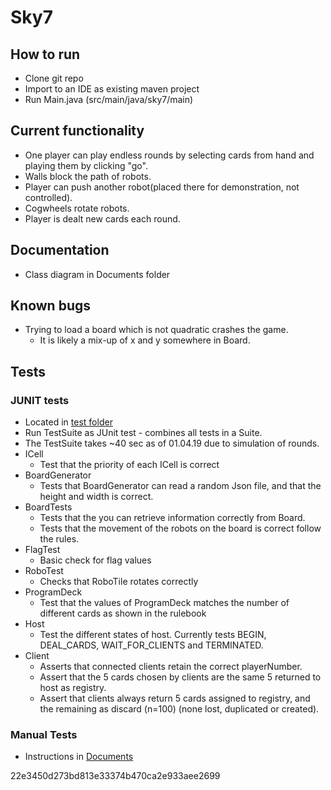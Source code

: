 # Sky7

## How to run
- Clone git repo
- Import to an IDE as existing maven project
- Run Main.java (src/main/java/sky7/main)

## Current functionality
- One player can play endless rounds by selecting cards from hand and playing them by clicking "go".
- Walls block the path of robots.
- Player can push another robot(placed there for demonstration, not controlled).
- Cogwheels rotate robots.
- Player is dealt new cards each round.

## Documentation
- Class diagram in Documents folder

## Known bugs
- Trying to load a board which is not quadratic crashes the game.
	- It is likely a mix-up of x and y somewhere in Board.

## Tests
### JUNIT tests
- Located in [test folder](src/test/java/sky7)
- Run TestSuite as JUnit test - combines all tests in a Suite.
- The TestSuite takes ~40 sec as of 01.04.19 due to simulation of rounds.
- ICell
    - Test that the priority of each ICell is correct
- BoardGenerator
    - Tests that BoardGenerator can read a random Json file,
    and that the height and width is correct.
- BoardTests
    - Tests that the you can retrieve information correctly from Board. 
    - Tests that the movement of the robots on the board is correct follow the rules.
- FlagTest
    - Basic check for flag values
- RoboTest
    - Checks that RoboTile rotates correctly
- ProgramDeck
    - Test that the values of ProgramDeck matches the number of different
     cards as shown in the rulebook
- Host
    - Test the different states of host. Currently tests BEGIN, DEAL_CARDS, WAIT_FOR_CLIENTS and TERMINATED.
- Client
	- Asserts that connected clients retain the correct playerNumber.
	- Assert that the 5 cards chosen by clients are the same 5 returned to host as registry.
	- Assert that clients always return 5 cards assigned to registry, 
	and the remaining as discard (n=100) (none lost, duplicated or created).
### Manual Tests
- Instructions in [Documents](Documents/UserTest.md)

22e3450d273bd813e33374b470ca2e933aee2699
